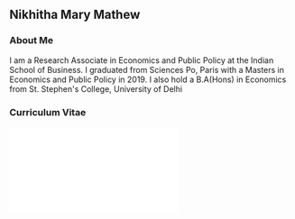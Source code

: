 ## Nikhitha Mary Mathew

### About Me

I am a Research Associate in Economics and Public Policy at the Indian School of Business. I graduated from Sciences Po, Paris with a Masters in Economics and Public Policy in 2019. I also hold a B.A(Hons) in Economics from St. Stephen's College, University of Delhi



### Curriculum Vitae
![CV](Nikhitha_Resume.pdf)


